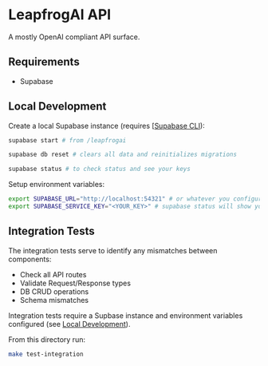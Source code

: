 # LeapfrogAI API

A mostly OpenAI compliant API surface.

## Requirements

- Supabase

## Local Development

Create a local Supabase instance (requires [[Supabase CLI](https://supabase.com/docs/guides/cli/getting-started)):

``` bash
supabase start # from /leapfrogai

supabase db reset # clears all data and reinitializes migrations

supabase status # to check status and see your keys
```

Setup environment variables:

``` bash
export SUPABASE_URL="http://localhost:54321" # or whatever you configured it as in your Supabase config.toml
export SUPABASE_SERVICE_KEY="<YOUR_KEY>" # supabase status will show you the keys
```

## Integration Tests

The integration tests serve to identify any mismatches between components:

- Check all API routes
- Validate Request/Response types
- DB CRUD operations
- Schema mismatches

Integration tests require a Supbase instance and environment variables configured (see [Local Development](#local-development)).

From this directory run:

``` bash
make test-integration
```

